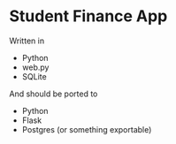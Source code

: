 # Student Finance App

Written in

* Python
* web.py
* SQLite

And should be ported to

* Python
* Flask
* Postgres (or something exportable)
